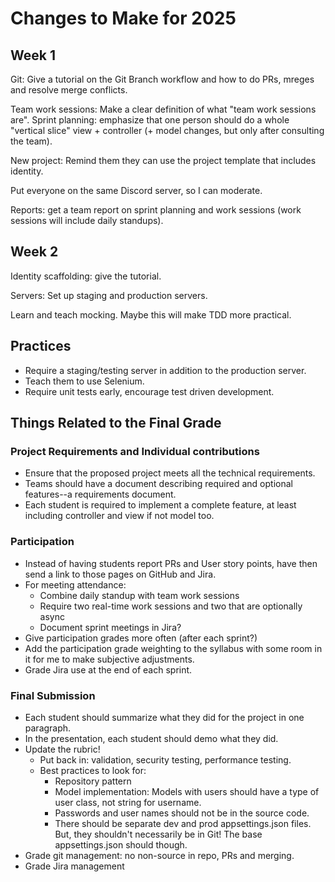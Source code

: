 # Changes to Make for 2025

## Week 1

Git: Give a tutorial on the Git Branch workflow and how to do PRs, mreges and resolve merge conflicts.

Team work sessions: Make a clear definition of what "team work sessions are". 
Sprint planning: emphasize that one person should do a whole "vertical slice" view + controller (+ model changes, but only after consulting the team).

New project: Remind them they can use the project template that includes identity.

Put everyone on the same Discord server, so I can moderate.

Reports: get a team report on sprint planning and work sessions (work sessions will include daily standups).

## Week 2

Identity scaffolding: give the tutorial.

Servers: Set up staging and production servers.

Learn and teach mocking. Maybe this will make TDD more practical.



## Practices

- Require a staging/testing server in addition to the production server.
- Teach them to use Selenium.
- Require unit tests early, encourage test driven development.

## Things Related to the Final Grade

### Project Requirements and Individual contributions

- Ensure that the proposed project meets all the technical requirements.
- Teams should have a document describing required and optional features--a requirements document.
- Each student is required to implement a complete feature, at least including controller and view if not model too.

### Participation

- Instead of having students report PRs and User story points, have then send a link to those pages on GitHub and Jira.
- For meeting attendance:
  - Combine daily standup with team work sessions
  - Require two real-time work sessions and two that are optionally async
  - Document sprint meetings in Jira?
- Give participation grades more often  (after each sprint?)
- Add the participation grade weighting to the syllabus with some room in it for me to make subjective adjustments.
- Grade Jira use at the end of each sprint.

### Final Submission

- Each student should summarize what they did for the project in one paragraph.
- In the presentation, each student should demo what they did.
- Update the rubric!
  - Put back in: validation, security testing, performance testing.
  - Best practices to look for:
    - Repository pattern
    - Model implementation:  Models with users should have a type of user class, not string for username.
    - Passwords and user names should not be in the source code.
    - There should be separate dev and prod appsettings.json files.  
      But, they shouldn't necessarily be in Git! The base appsettings.json should though.
- Grade git management: no non-source in repo, PRs and merging.
- Grade Jira management

